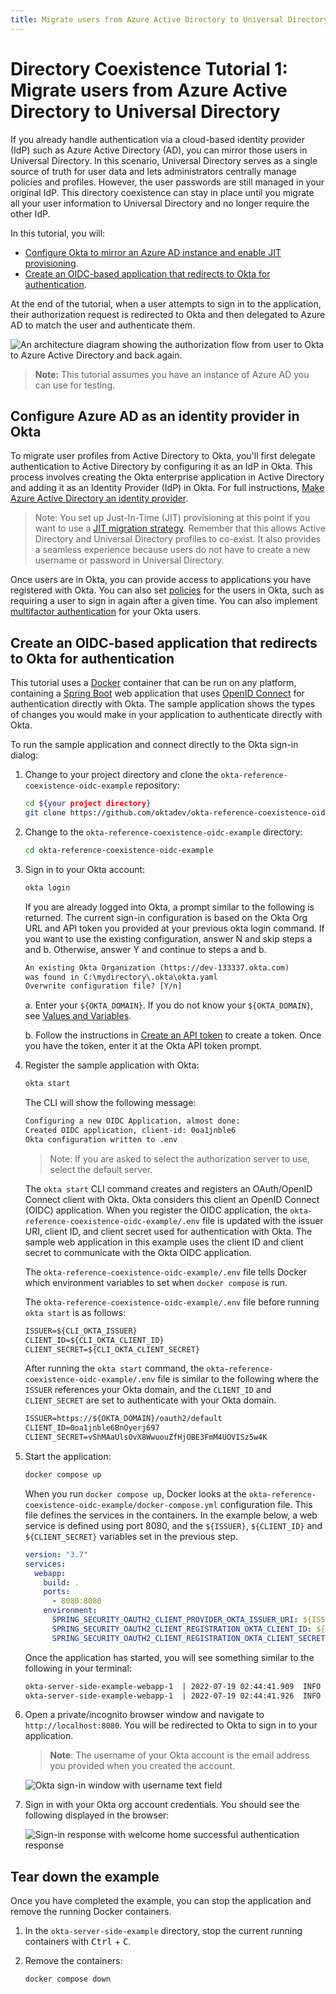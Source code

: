 ```yaml
---
title: Migrate users from Azure Active Directory to Universal Directory
---
```


# Directory Coexistence Tutorial 1: Migrate users from Azure Active Directory to Universal Directory

If you already handle authentication via a cloud-based identity provider (IdP) such as Azure Active Directory (AD), you can mirror those users in Universal Directory. In this scenario, Universal Directory serves as a single source of truth for user data and lets administrators centrally manage policies and profiles. However, the user passwords are still managed in your original IdP. This directory coexistence can stay in place until you migrate all your user information to Universal Directory and no longer require the other IdP.

In this tutorial, you will:

* [Configure Okta to mirror an Azure AD instance and enable JIT provisioning](#configure-azure-ad-as-an-identity-provider-in-okta).
* [Create an OIDC-based application that redirects to Okta for authentication](#create-an-oidc-based-application-that-redirects-to-okta-for-authentication).

At the end of the tutorial, when a user attempts to sign in to the application, their authorization request is redirected to Okta and then delegated to Azure AD to match the user and authenticate them.

<div class="full">

  ![An architecture diagram showing the authorization flow from user to Okta to Azure Active Directory and back again.](/img/architecture/directory-coexistence/ad-to-okta-flow-diagram.png)

  <!--
    Source image: fill-this-in ad-to-okta-flow-diagram
  -->
</div>

> **Note:** This tutorial assumes you have an instance of Azure AD you can use for testing.

## Configure Azure AD as an identity provider in Okta

To migrate user profiles from Active Directory to Okta, you'll first delegate authentication to Active Directory by configuring it as an IdP in Okta. This process involves creating the Okta enterprise application in Active Directory and adding it as an Identity Provider (IdP) in Okta. For full instructions, [Make Azure Active Directory an identity provider](https://help.okta.com/okta_help.htm?type=oie&id=ext-azure-idp-setup).

> Note: You set up Just-In-Time (JIT) provisioning at this point if you want to use a [JIT migration strategy](/docs/reference/architecture-center/directory-coexistence/overview/#just-in-time-migration). Remember that this allows Active Directory and Universal Directory profiles to co-exist. It also provides a seamless experience because users do not have to create a new username or password in Universal Directory.

Once users are in Okta, you can provide access to applications you have registered with Okta. You can also set [policies](https://developer.okta.com/docs/concepts/policies/#what-are-policies) for the users in Okta, such as requiring a user to sign in again after a given time. You can also implement [multifactor authentication](https://help.okta.com/okta_help.htm?type=oie&id=ext-about-authenticators) for your Okta users.

## Create an OIDC-based application that redirects to Okta for authentication

This tutorial uses a [Docker](https://www.docker.com) container that can be run on any platform, containing a [Spring Boot](https://spring.io/projects/spring-boot) web application that uses [OpenID Connect](/docs/concepts/oauth-openid/#openid-connect) for authentication directly with Okta. The sample application shows the types of changes you would make in your application to authenticate directly with Okta.

To run the sample application and connect directly to the Okta sign-in dialog:

1. Change to your project directory and clone the `okta-reference-coexistence-oidc-example` repository:

   ```bash
   cd ${your project directory}
   git clone https://github.com/oktadev/okta-reference-coexistence-oidc-example.git
   ```

2. Change to the `okta-reference-coexistence-oidc-example` directory:

   ```bash
   cd okta-reference-coexistence-oidc-example
   ```

3. Sign in to your Okta account:

   ```bash
   okta login
   ```

   If you are already logged into Okta, a prompt similar to the following is returned. The current sign-in configuration is based on the Okta Org URL and API token you provided at your previous okta login command. If you want to use the existing configuration, answer N and skip steps a and b. Otherwise, answer Y and continue to steps a and b.

   ```txt
   An existing Okta Organization (https://dev-133337.okta.com)
   was found in C:\mydirectory\.okta\okta.yaml
   Overwrite configuration file? [Y/n]
   ```

   a. Enter your `${OKTA_DOMAIN}`. If you do not know your `${OKTA_DOMAIN}`, see [Values and Variables](/docs/reference/architecture-center/directory-coexistence/lab-prerequisites/#values-and-variables).

   b. Follow the instructions in [Create an API token](/docs/guides/create-an-api-token) to create a token. Once you have the token, enter it at the Okta API token prompt.

4. Register the sample application with Okta:

   ```bash
   okta start
   ```

   The CLI will show the following message:

   ```txt
   Configuring a new OIDC Application, almost done:
   Created OIDC application, client-id: 0oa1jnble6
   Okta configuration written to .env
   ```

   > Note: If you are asked to select the authorization server to use, select the default server.

   The `okta start` CLI command creates and registers an OAuth/OpenID Connect client with Okta. Okta considers this client an OpenID Connect (OIDC) application. When you register the OIDC application, the `okta-reference-coexistence-oidc-example/.env` file is updated with the issuer URI, client ID, and client secret used for authentication with Okta. The sample web application in this example uses the client ID and client secret to communicate with the Okta OIDC application.

   The `okta-reference-coexistence-oidc-example/.env` file tells Docker which environment variables to set when `docker compose` is run.

   The `okta-reference-coexistence-oidc-example/.env` file before running `okta start` is as follows:

   ```txt
   ISSUER=${CLI_OKTA_ISSUER}
   CLIENT_ID=${CLI_OKTA_CLIENT_ID}
   CLIENT_SECRET=${CLI_OKTA_CLIENT_SECRET}
   ```

   After running the `okta start` command, the `okta-reference-coexistence-oidc-example/.env` file is similar to the following where the `ISSUER` references your Okta domain, and the `CLIENT_ID` and `CLIENT_SECRET` are set to authenticate with your Okta domain.

   ```txt
   ISSUER=https://${OKTA_DOMAIN}/oauth2/default
   CLIENT_ID=0oa1jnble6BnOyerj697
   CLIENT_SECRET=vShMAaUlsOvX8WwuouZfHjOBE3FmM4UOVISz5w4K
   ```

5. Start the application:

   ```bash
   docker compose up
   ```

   When you run `docker compose up`, Docker looks at the `okta-reference-coexistence-oidc-example/docker-compose.yml` configuration file. This file defines the services in the containers. In the example below, a web service is defined using port 8080, and the `${ISSUER}`, `${CLIENT_ID}` and `${CLIENT_SECRET}` variables set in the previous step.

   ```yaml
   version: "3.7"
   services:
     webapp:
       build: .
       ports:
         - 8080:8080
       environment:
         SPRING_SECURITY_OAUTH2_CLIENT_PROVIDER_OKTA_ISSUER_URI: ${ISSUER}
         SPRING_SECURITY_OAUTH2_CLIENT_REGISTRATION_OKTA_CLIENT_ID: ${CLIENT_ID}
         SPRING_SECURITY_OAUTH2_CLIENT_REGISTRATION_OKTA_CLIENT_SECRET: ${CLIENT_SECRET}
   ```

   Once the application has started, you will see something similar to the following in your terminal:

   ```txt
   okta-server-side-example-webapp-1  | 2022-07-19 02:44:41.909  INFO 1 --- [           main] o.s.b.w.embedded.tomcat.TomcatWebServer  : Tomcat started on port(s): 8080 (http) with context path ''
   okta-server-side-example-webapp-1  | 2022-07-19 02:44:41.926  INFO 1 --- [           main] com.okta.example.ra.Application          : Started Application in 3.807 seconds (JVM running for 4.674)
   ```

6. Open a private/incognito browser window and navigate to `http://localhost:8080`. You will be redirected to Okta to sign in to your application.

   > **Note**: The username of your Okta account is the email address you provided when you created the account.

   <div class="half border">

   ![Okta sign-in window with username text field](/img/architecture/directory-coexistence/ad-to-okta-sign-in.png)

   </div>

7. Sign in with your Okta org account credentials. You should see the following displayed in the browser:

   <div class="full border">

   ![Sign-in response with welcome home successful authentication response](/img/architecture/directory-coexistence/ad-to-okta-signin-response.png)

   </div>

## Tear down the example

Once you have completed the example, you can stop the application and remove the running Docker containers.

1. In the `okta-server-side-example` directory, stop the current running containers with <kbd>Ctrl</kbd> + <kbd>C</kbd>.

2. Remove the containers:

   ```bash
   docker compose down
   ```
